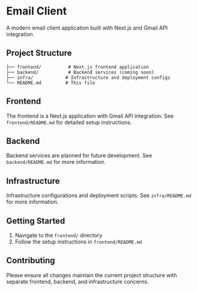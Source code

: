 # Email Client

A modern email client application built with Next.js and Gmail API integration.

## Project Structure

```
├── frontend/          # Next.js frontend application
├── backend/           # Backend services (coming soon)
├── infra/            # Infrastructure and deployment configs
└── README.md         # This file
```

## Frontend

The frontend is a Next.js application with Gmail API integration. See `frontend/README.md` for detailed setup instructions.

## Backend

Backend services are planned for future development. See `backend/README.md` for more information.

## Infrastructure

Infrastructure configurations and deployment scripts. See `infra/README.md` for more information.

## Getting Started

1. Navigate to the `frontend/` directory
2. Follow the setup instructions in `frontend/README.md`

## Contributing

Please ensure all changes maintain the current project structure with separate frontend, backend, and infrastructure concerns.